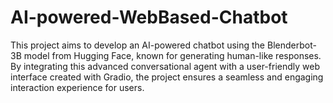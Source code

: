 # AI-powered-WebBased-Chatbot
This project aims to develop an AI-powered chatbot using the Blenderbot-3B model from Hugging Face, known for generating human-like responses. By integrating this advanced conversational agent with a user-friendly web interface created with Gradio, the project ensures a seamless and engaging interaction experience for users.
